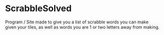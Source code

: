 # ScrabbleSolved
Program / Site made to give you a list of scrabble words you can make given your tiles, as well as words you are 1 or two letters away from making.
